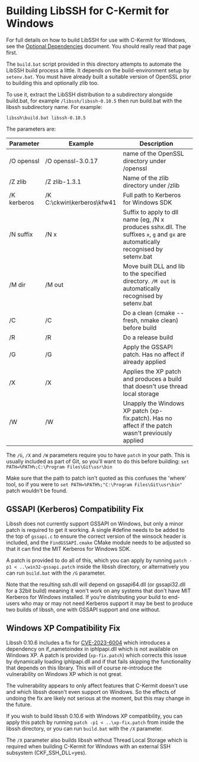 Building LibSSH for C-Kermit for Windows
==================================================

For full details on how to build LibSSH for use with C-Kermit for Windows, see the
[Optional Dependencies](../doc/optional-dependencies.md) document. You should really read
that page first.

The `build.bat` script provided in this directory attempts to automate the LibSSH build
process a little. It depends on the build-environment setup by `setenv.bat`. You must have
already built a suitable version of OpenSSL prior to building this and optionally zlib too.

To use it, extract the LibSSH distribution to a subdirectory alongside build.bat, for
example `/libssh/libssh-0.10.5` then run build.bat with the libssh subdirectory name. 
For example:

```
libssh\build.bat libssh-0.10.5 
```

The parameters are:

| Parameter   | Example                    | Description                                                                                                                        |
|-------------|----------------------------|------------------------------------------------------------------------------------------------------------------------------------|
| /O openssl  | /O openssl-3.0.17          | name of the OpenSSL directory under /openssl                                                                                       |
| /Z zlib     | /Z zlib-1.3.1              | Name of the zlib directory under /zlib                                                                                             |
| /K kerberos | /K C:\ckwin\kerberos\kfw41 | Full path to Kerberos for Windows SDK                                                                                              |
| /N suffix   | /N x                       | Suffix to apply to dll name (eg, /N x produces sshx.dll. The suffixes `x`, `g` and `gx` are automatically recognised by setenv.bat |
| /M dir      | /M out                     | Move built DLL and lib to the specified directory. `/M out` is automatically recognised by setenv.bat                              |
| /C          | /C                         | Do a clean (cmake --fresh, nmake clean) before build                                                                               |
| /R          | /R                         | Do a release build                                                                                                                 |
| /G          | /G                         | Apply the GSSAPI patch. Has no affect if already applied                                                                           |
| /X          | /X                         | Applies the XP patch and produces a build that doesn't use thread local storage                                                    |
| /W          | /W                         | Unapply the Windows XP patch (xp-fix.patch). Has no affect if the patch wasn't previously applied                                  |


The `/G`, `/X` and `/W` parameters require you to have `patch` in your path.
This is usually included as part of Git, so you'll want to do this before
building: `set PATH=%PATH%;C:\Program Files\Git\usr\bin`

Make sure that the path to patch isn't quoted as this confuses the 'where' tool, so
if you were to `set PATH=%PATH%;"C:\Program Files\Git\usr\bin"` patch wouldn't
be found.


GSSAPI (Kerberos) Compatibility Fix
-----------------------------------
Libssh does not currently support GSSAPI on Windows, but only a minor patch is
required to get it working. A single #define needs to be added to the top of
`gssapi.c` to ensure the correct version of the winsock header is included, and
the `FindGSSAPI.cmake` CMake module needs to be adjusted so that it can find the
MIT Kerberos for Windows SDK.

A patch is provided to do all of this, which you can apply by running 
`patch -p1 < ..\win32-gssapi.patch` inside the libssh directory, or
alternatively you can run `build.bat` with the `/G` parameter.

Note that the resulting ssh.dll will depend on gssapi64.dll (or gssapi32.dll for
a 32bit build) meaning it won't work on any systems that don't have MIT Kerberos
for Windows installed. If you're distributing your build to end-users who may or
may not need Kerberos support it may be best to produce two builds of libssh, 
one with GSSAPI support and one without.

Windows XP Compatibility Fix
----------------------------

Libssh 0.10.6 includes a fix for 
[CVE-2023-6004](https://nvd.nist.gov/vuln/detail/CVE-2023-6004) which introduces
a dependency on if_nametoindex in iphlpapi.dll which is not available on 
Windows XP. A patch is provided (`xp-fix.patch`) which corrects this issue by
dynamically loading iphlpapi.dll and if that fails skipping the functionality
that depends on this library. This will of course re-introduce the vulnerability
on Windows XP which is not great.

The vulnerability appears to only affect features that C-Kermit doesn't use and
which libssh doesn't even support on Windows. So the effects of undoing the fix
are likely not serious at the moment, but this may change in the future.

If you wish to build libssh 0.10.6 with Windows XP compatibility, you can
apply this patch by running `patch -p1 < ..\xp-fix.patch` from inside the
libssh directory, or you can run `build.bat` with the `/X` parameter.

The `/X` parameter also builds libssh without Thread Local Storage which is
required when building C-Kermit for Windows with an external SSH subsystem 
(CKF_SSH_DLL=yes).